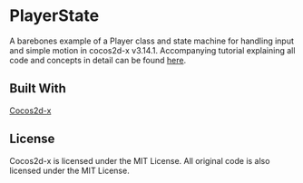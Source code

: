 # PlayerState
A barebones example of a Player class and state machine for handling input and simple motion in cocos2d-x v3.14.1. Accompanying tutorial explaining all code and concepts in detail can be found [here](http://www.lavaxp.net/a-player-class-and-state-machine-in-cocos2d-x/).

## Built With

[Cocos2d-x](https://github.com/cocos2d/cocos2d-x)

## License

Cocos2d-x is licensed under the MIT License.
All original code is also licensed under the MIT License.
